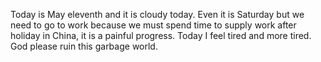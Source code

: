 Today is May eleventh and it is cloudy today. Even it is Saturday but we need to go to work because we must spend time to supply work after holiday in China, it is a painful progress. Today I feel tired and more tired. God please ruin this garbage world.
